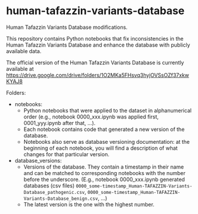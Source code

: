 # human-tafazzin-variants-database

Human Tafazzin Variants Database modifications.

This repository contains Python notebooks that fix inconsistencies in the Human Tafazzin Variants Database and enhance the database with publicly available data.

The official version of the Human Tafazzin Variants Database is currently available at https://drive.google.com/drive/folders/1O2MKa5FHsvq3hyjOVSsOZf37xkwKYAJ8 

Folders:
* notebooks:
    * Python notebooks that were applied to the dataset in alphanumerical order (e.g., notebook 0000_xxx.ipynb was applied first, 0001_yyy.ipynb after that, …).
    * Each notebook contains code that generated a new version of the database.
    * Notebooks also serve as database versioning documentation: at the beginning of each notebook, you will find a description of what changes for that particular version.
* database_versions:
    * Versions of the database. They contain a timestamp in their name and can be matched to corresponding notebooks with the number before the underscore. (E.g., notebook 0000_xxx.ipynb generated databases (csv files) `0000_some-timestamp_Human-TAFAZZIN-Variants-Database_pathogenic.csv`, `0000_some-timestamp_Human-TAFAZZIN-Variants-Database_benign.csv`, ...)
    * The latest version is the one with the highest number.
